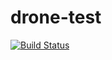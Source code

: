 # drone-test
[![Build Status](http://localhost:8000/api/badges/zweicoder/drone-test/status.svg)](http://localhost:8000/zweicoder/drone-test)
